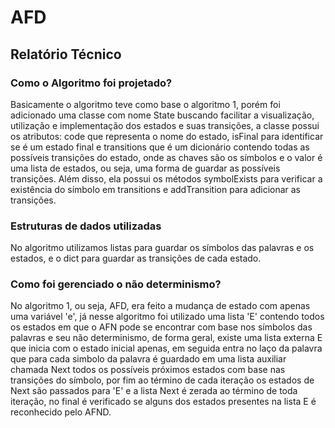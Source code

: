# AFD
## Relatório Técnico

### Como o Algoritmo foi projetado?
Basicamente o algoritmo teve como base o algoritmo 1, porém foi adicionado uma classe com nome State buscando facilitar a visualização, utilização e implementação dos estados e suas transições, a classe possui os atributos: code que representa o nome do estado, isFinal para identificar se é um estado final e transitions que é um dicionário contendo todas as possíveis transições do estado, onde as chaves são os símbolos e o valor é uma lista de estados, ou seja, uma forma de guardar as possíveis transições. Além disso, ela possui os métodos symbolExists para verificar a existência do símbolo em transitions e addTransition para adicionar as transições.
 
### Estruturas de dados utilizadas

No algoritmo utilizamos listas para guardar os símbolos das palavras e os estados, e o dict para guardar as transições de cada estado.


### Como foi gerenciado o não determinismo?

No algoritmo 1, ou seja, AFD, era feito a mudança de estado com apenas uma variável 'e', já nesse algoritmo foi utilizado uma lista 'E' contendo todos os estados em que o AFN pode se encontrar com base nos símbolos das palavras e seu não determinismo, de forma geral, existe uma lista externa E que inicia com o estado inicial apenas, em seguida entra no laço da palavra que para cada simbolo da palavra é guardado em uma lista auxiliar chamada Next todos os possíveis próximos estados com base nas transições do símbolo, por fim ao término de cada iteração os estados de Next são passados para 'E' e a lista Next é zerada ao término de toda iteração, no final é verificado se alguns dos estados presentes na lista E é reconhecido pelo AFND.
